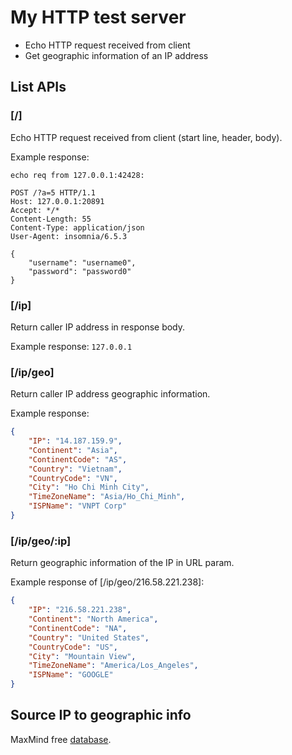 # My HTTP test server

* Echo HTTP request received from client
* Get geographic information of an IP address

## List APIs

### [/]

Echo HTTP request received from client (start line, header, body).

Example response:

````text
echo req from 127.0.0.1:42428:

POST /?a=5 HTTP/1.1
Host: 127.0.0.1:20891
Accept: */*
Content-Length: 55
Content-Type: application/json
User-Agent: insomnia/6.5.3

{
	"username": "username0",
	"password": "password0"
}
````

### [/ip]

Return caller IP address in response body.

Example response: `127.0.0.1` 

### [/ip/geo]

Return caller IP address geographic information.

Example response:

````json
{
	"IP": "14.187.159.9",
	"Continent": "Asia",
	"ContinentCode": "AS",
	"Country": "Vietnam",
	"CountryCode": "VN",
	"City": "Ho Chi Minh City",
	"TimeZoneName": "Asia/Ho_Chi_Minh",
	"ISPName": "VNPT Corp"
}
````

### [/ip/geo/:ip]

Return geographic information of the IP in URL param.

Example response of [/ip/geo/216.58.221.238]:

````json
{
	"IP": "216.58.221.238",
	"Continent": "North America",
	"ContinentCode": "NA",
	"Country": "United States",
	"CountryCode": "US",
	"City": "Mountain View",
	"TimeZoneName": "America/Los_Angeles",
	"ISPName": "GOOGLE"
}
````

## Source IP to geographic info

MaxMind free [database](https://www.maxmind.com/en/accounts/404644/geoip/downloads).
